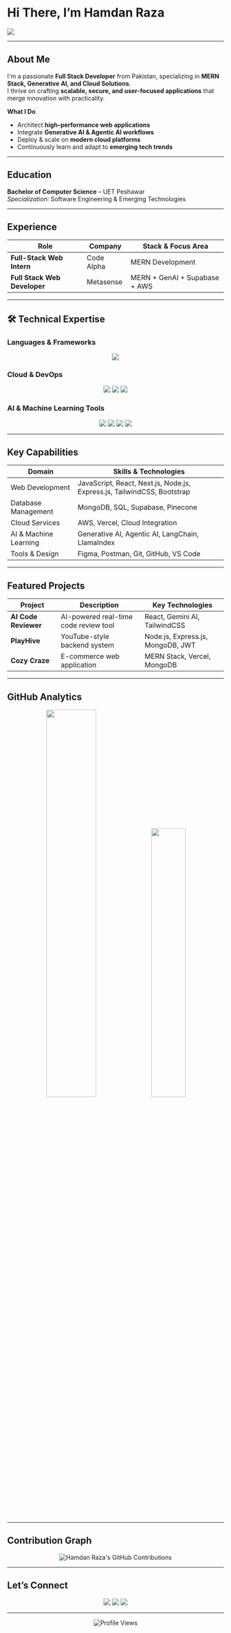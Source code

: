 <h1>Hi There, I’m Hamdan Raza</h1>

<p>
  <img src="https://readme-typing-svg.herokuapp.com?font=JetBrains+Mono&size=25&pause=1000&color=F97316&width=650&lines=Transforming+Ideas+into+Code;MERN+Stack+%7C+AI+%7C+Cloud+Integration;Building+Scalable+Intelligent+Solutions" />
</p>

---
 
## About Me

I'm a passionate **Full Stack Developer** from Pakistan, specializing in **MERN Stack, Generative AI, and Cloud Solutions**.  
I thrive on crafting **scalable, secure, and user-focused applications** that merge innovation with practicality.

**What I Do**

- Architect **high-performance web applications**
- Integrate **Generative AI & Agentic AI workflows**
- Deploy & scale on **modern cloud platforms**
- Continuously learn and adapt to **emerging tech trends**

---

## Education

**Bachelor of Computer Science** – UET Peshawar  
_Specialization:_ Software Engineering & Emerging Technologies

---

## Experience

| Role                         | Company    | Stack & Focus Area            |
| ---------------------------- | ---------- | ----------------------------- |
| **Full-Stack Web Intern**    | Code Alpha | MERN Development              |
| **Full Stack Web Developer** | Metasense  | MERN + GenAI + Supabase + AWS |

---

## 🛠 Technical Expertise

### Languages & Frameworks

<div align="center">
  <img src="https://skillicons.dev/icons?i=javascript,typescript,nodejs,react,nextjs,express,mongodb,python,java,cpp&perline=10" />
</div>

### Cloud & DevOps

<div align="center">
  <img src="https://skillicons.dev/icons?i=aws,vercel,postman&perline=8" />
  <img src="https://img.shields.io/badge/Supabase-3ECF8E?style=for-the-badge&logo=supabase&logoColor=white" />
  <img src="https://skillicons.dev/icons?i=git,github,vscode&perline=8" />
</div>

### AI & Machine Learning Tools

<div align="center">
  <img src="https://img.shields.io/badge/-LangChain-blue?style=for-the-badge&logo=python&logoColor=white" />
  <img src="https://img.shields.io/badge/-LlamaIndex-green?style=for-the-badge&logo=python&logoColor=white" />
  <img src="https://img.shields.io/badge/-Pinecone-0A192F?style=for-the-badge&logoColor=white" />
  <img src="https://img.shields.io/badge/-Generative%20AI-ff6f61?style=for-the-badge&logo=OpenAI&logoColor=white" />
</div>

---

## Key Capabilities

| Domain                | Skills & Technologies                                                   |
| --------------------- | ----------------------------------------------------------------------- |
| Web Development       | JavaScript, React, Next.js, Node.js, Express.js, TailwindCSS, Bootstrap |
| Database Management   | MongoDB, SQL, Supabase, Pinecone                                        |
| Cloud Services        | AWS, Vercel, Cloud Integration                                          |
| AI & Machine Learning | Generative AI, Agentic AI, LangChain, LlamaIndex                        |
| Tools & Design        | Figma, Postman, Git, GitHub, VS Code                                    |

---

## Featured Projects

| Project              | Description                           | Key Technologies                  |
| -------------------- | ------------------------------------- | --------------------------------- |
| **AI Code Reviewer** | AI-powered real-time code review tool | React, Gemini AI, TailwindCSS     |
| **PlayHive**         | YouTube-style backend system          | Node.js, Express.js, MongoDB, JWT |
| **Cozy Craze**       | E-commerce web application            | MERN Stack, Vercel, MongoDB       |

---

## GitHub Analytics

<div align="center">
  <img src="https://github-readme-streak-stats.herokuapp.com/?user=HamdanRaza309&theme=radical&hide_border=true" width="48%" />
  <img src="https://github-readme-stats.vercel.app/api/top-langs/?username=HamdanRaza309&layout=compact&theme=radical&hide_border=true" width="40%" />
</div>

---

## Contribution Graph

<div align="center">
  <img src="https://ghchart.rshah.org/HamdanRaza309" alt="Hamdan Raza's GitHub Contributions" />
</div>

---

## Let’s Connect

<div align="center">
  <a href="mailto:hamdanraza309@gmail.com"><img src="https://img.shields.io/badge/Email-D14836?style=for-the-badge&logo=gmail&logoColor=white" /></a>
  <a href="https://www.linkedin.com/in/hamdanraza/"><img src="https://img.shields.io/badge/LinkedIn-0077B5?style=for-the-badge&logo=linkedin&logoColor=white" /></a>
  <a href="https://hamdanraza-portfolio.vercel.app/"><img src="https://img.shields.io/badge/Portfolio-FF9770?style=for-the-badge&logo=todoist&logoColor=white" /></a>
</div>

---

<p align="center">
  <img src="https://komarev.com/ghpvc/?username=HamdanRaza309&label=Profile+Views&color=ff9770" alt="Profile Views" />
</p>

